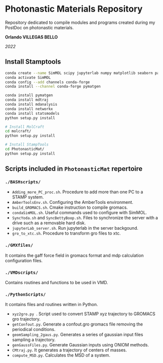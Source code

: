 # Photonastic Materials Repository

Repository dedicated to compile modules and programs created during my PostDoc on photonastic materials.

**Orlando VILLEGAS BELLO**

*2022*

## Install Stamptools

```bash
conda create --name SimMOL scipy jupyterlab numpy matplotlib seaborn pandas
conda activate SimMOL
conda config --add channels conda-forge
conda install --channel conda-forge pymatgen

conda install pymatgen
conda install mdtraj
conda install mdanalysis
conda install networkx
conda install statsmodels
python setup.py install

# Install MolCraft
cd molcraft/
python setup.py install

# Install StampTools
cd PhotonasticMat/
python setup.py install
```

## Scripts included in `PhotonasticMat` repertoire

### `./BASHscripts/`

+   `Adding_more_PC_proc.sh`. Procedure to add more than one PC to a STAMP system.
+   `AmberToolsEnv.sh`. Configuring the AmberTools environment.
+   `build_GROMACS.sh`. Cmake instruction to compile gromacs.
+   `condaSimMOL.sh`. Useful commands used to configure with SimMOL.
+   `SyncYoda.sh` and `SyncBettyBoop.sh`. Files to synchronize the server with a drive such as a removable hard disk.
+   `jupyterLab_server.sh`. Run jupyterlab in the server backgound.
+   `gro_to_xtc.sh`. Procedure to transform gro files to xtc.


### `./GMXfiles/`

It contains the gaff force field in gromacs format and mdp calculation configuration files.

### `./VMDscripts/`

Contains routines and functions to be used in VMD.


### `./PythonScripts/`

It contains files and routines written in Python.

+   `xyz2gro.py `. Script used to convert STAMP xyz trajectory to GROMACS gro trajectory.
+   `getConfout.py`. Generate a confout.gro gromacs file removing the periodical conditions.
+   `geomSampling_2gaus.py`. Generates a series of gaussian input files sampling a trajectory.
+   `genGaussFiles.py`. Generate Gaussian inputs using ONIOM methods.
+   `CMtraj.py`. It generates a trajectory of centers of masses.
+   `compute_MSD.py`. Calculates the MSD of a system.